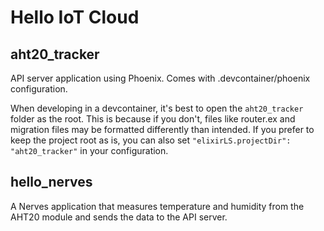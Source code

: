 # Hello IoT Cloud

## aht20_tracker

API server application using Phoenix. Comes with .devcontainer/phoenix configuration.

When developing in a devcontainer, it's best to open the `aht20_tracker` folder as the root. This is because if you don't, files like router.ex and migration files may be formatted differently than intended. If you prefer to keep the project root as is, you can also set `"elixirLS.projectDir": "aht20_tracker"` in your configuration.

## hello_nerves

A Nerves application that measures temperature and humidity from the AHT20 module and sends the data to the API server.
